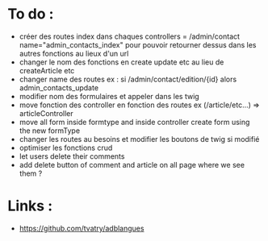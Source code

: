 # To do :
- créer des routes index dans chaques controllers = /admin/contact name="admin_contacts_index" pour pouvoir retourner dessus dans les autres fonctions au lieux d'un url
- changer le nom des fonctions en create update etc au lieu de createArticle etc
- changer name des routes ex : si /admin/contact/edition/{id} alors admin_contacts_update
- modifier nom des formulaires et appeler dans les twig
- move fonction des controller en fonction des routes ex (/article/etc...) => articleController
- move all form inside formtype and inside controller create form using the new formType
- changer les routes au besoins et modifier les boutons de twig si modifié
- optimiser les fonctions crud
- let users delete their comments
- add delete button of comment and article on all page where we see them ?

# Links : 
- https://github.com/tvatry/adblangues
